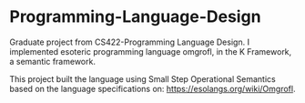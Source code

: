 # Programming-Language-Design

Graduate project from CS422-Programming Language Design.
I implemented esoteric programming language omgrofl, in 
the K Framework, a semantic framework. 

This project built the language using Small Step Operational
Semantics based on the language specifications on: 
https://esolangs.org/wiki/Omgrofl.
